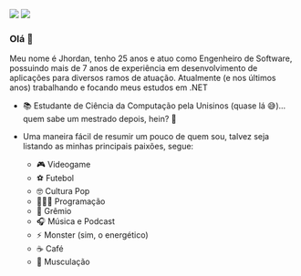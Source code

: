 [<img src="https://img.shields.io/badge/linkedin-%230077B5.svg?&style=for-the-badge&logo=linkedin&logoColor=white" />](https://www.linkedin.com/in/jhordanpacheco/) 
    [<img src = "https://img.shields.io/badge/instagram-%23E4405F.svg?&style=for-the-badge&logo=instagram&logoColor=white">](https://www.instagram.com/jhordanp/) 

### Olá 👋

Meu nome é Jhordan, tenho 25 anos e atuo como Engenheiro de Software, possuindo mais de 7 anos de experiência em desenvolvimento de aplicações para diversos ramos de atuação. Atualmente (e nos últimos anos) trabalhando e focando meus estudos em .NET

- 📚 Estudante de Ciência da Computação pela Unisinos (quase lá 😅)... quem sabe um mestrado depois, hein? 🤔

- Uma maneira fácil de resumir um pouco de quem sou, talvez seja listando as minhas principais paixões, segue:
    - 🎮 Videogame 
    - ⚽ Futebol
    - 🤓 Cultura Pop
    - 👨🏻‍💻 Programação
    - 💙 Grêmio
    - 🎧 Música e Podcast
    - ⚡ Monster (sim, o energético)
    - ☕ Café
    - 💪 Musculação
